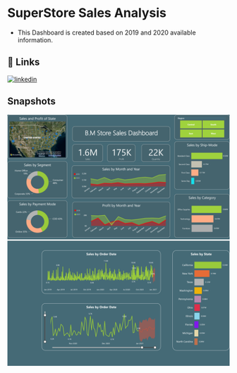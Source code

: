 
# SuperStore Sales Analysis

- This Dashboard is created based on 2019 and 2020 available information. 




## 🔗 Links

[![linkedin](https://img.shields.io/badge/linkedin-0A66C2?style=for-the-badge&logo=linkedin&logoColor=white)](https://www.linkedin.com/in/abdul-razzaq-851715251)



## Snapshots

<img src = "https://github.com/razzaq-99/SuperStore_Sales_Analysis/blob/master/SuperStore_Sales_Dashboard_2.png" >
<img src ="https://github.com/razzaq-99/SuperStore_Sales_Analysis/blob/master/SuperStore_Sales_Dashboard_1.png" >

